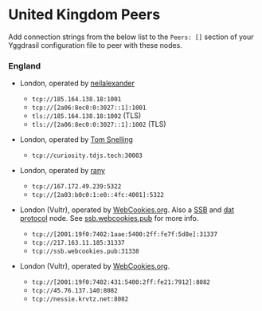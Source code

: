 # United Kingdom Peers

Add connection strings from the below list to the `Peers: []` section of your
Yggdrasil configuration file to peer with these nodes.

### England

* London, operated by [neilalexander](https://github.com/neilalexander)
  * `tcp://185.164.138.18:1001`
  * `tcp://[2a06:8ec0:0:3027::1]:1001`
  * `tls://185.164.138.18:1002` (TLS)
  * `tls://[2a06:8ec0:0:3027::1]:1002` (TLS)
  
* London, operated by [Tom Snelling](https://tdjs.tech)
  * `tcp://curiosity.tdjs.tech:30003`

* London, operated by [rany](https://rany.eu.org)
  * `tcp://167.172.49.239:5322`
  * `tcp://[2a03:b0c0:1:e0::4fc:4001]:5322`

* London (Vultr), operated by [WebCookies.org](https://webcookies.org).
  Also a [SSB](https://scuttlebutt.nz/) and [dat protocol](https://dat.foundation/) node.
  See [ssb.webcookies.pub](https://ssb.webcookies.pub) for more info.
  * `tcp://[2001:19f0:7402:1aae:5400:2ff:fe7f:5d8e]:31337`
  * `tcp://217.163.11.185:31337`
  * `tcp://ssb.webcookies.pub:31338`

* London (Vultr), operated by [WebCookies.org](https://webcookies.org).
  * `tcp://[2001:19f0:7402:431:5400:2ff:fe21:7912]:8082`
  * `tcp://45.76.137.140:8082`
  * `tcp://nessie.krvtz.net:8082`
